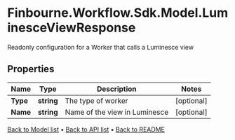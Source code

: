 # Finbourne.Workflow.Sdk.Model.LuminesceViewResponse
Readonly configuration for a Worker that calls a Luminesce view

## Properties

Name | Type | Description | Notes
------------ | ------------- | ------------- | -------------
**Type** | **string** | The type of worker | [optional] 
**Name** | **string** | Name of the view in Luminesce | [optional] 

[Back to Model list](../README.md#documentation-for-models) &#8226; [Back to API list](../README.md#documentation-for-api-endpoints) &#8226; [Back to README](../README.md)

